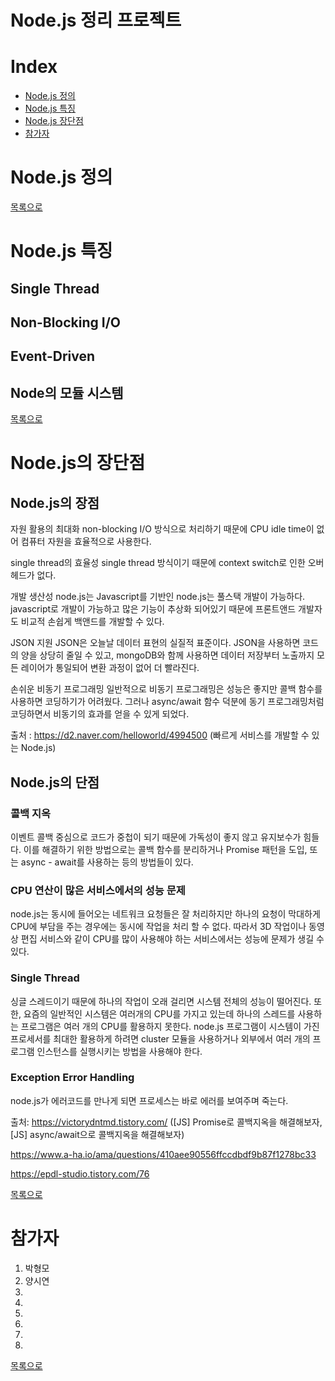 # Node.js 정리 프로젝트

# Index
- [Node.js 정의](#NODE.JS-배경)
- [Node.js 특징](#NODE.JS-특징)
- [Node.js 장단점](#NODE.JS-장단점)
- [참가자](#참가자)

# Node.js 정의

[목록으로](#INDEX)

# Node.js 특징

## Single Thread

## Non-Blocking I/O

## Event-Driven

## Node의 모듈 시스템

[목록으로](#INDEX)

# Node.js의 장단점

## Node.js의 장점

자원 활용의 최대화
non-blocking I/O 방식으로 처리하기 때문에 CPU idle time이 없어 컴퓨터 자원을 효율적으로 사용한다.

single thread의 효율성
single thread 방식이기 때문에 context switch로 인한 오버헤드가 없다.

개발 생산성
node.js는 Javascript를 기반인 node.js는 풀스택 개발이 가능하다.
javascript로 개발이 가능하고 많은 기능이 추상화 되어있기 때문에 프론트앤드 개발자도 비교적 손쉽게 백앤드를 개발할 수 있다.

JSON 지원
JSON은 오늘날 데이터 표현의 실질적 표준이다. JSON을 사용하면 코드의 양을 상당히 줄일 수 있고, mongoDB와 함께 사용하면 데이터 저장부터 노출까지 모든 레이어가 통일되어 변환 과정이 없어 더 빨라진다.

손쉬운 비동기 프로그래밍
일반적으로 비동기 프로그래밍은 성능은 좋지만 콜백 함수를 사용하면 코딩하기가 어려웠다. 그러나 async/await 함수 덕분에 동기 프로그래밍처럼 코딩하면서 비동기의 효과를 얻을 수 있게 되었다.

출처 : https://d2.naver.com/helloworld/4994500 (빠르게 서비스를 개발할 수 있는 Node.js)

## Node.js의 단점

### 콜백 지옥

이벤트 콜백 중심으로 코드가 중첩이 되기 때문에 가독성이 좋지 않고 유지보수가 힘들다.
이를 해결하기 위한 방법으로는 콜백 함수를 분리하거나 Promise 패턴을 도입, 또는 async - await를 사용하는 등의 방법들이 있다.

### CPU 연산이 많은 서비스에서의 성능 문제

node.js는 동시에 들어오는 네트워크 요청들은 잘 처리하지만 하나의 요청이 막대하게 CPU에 부담을 주는 경우에는 동시에 작업을 처리 할 수 없다.
따라서 3D 작업이나 동영상 편집 서비스와 같이 CPU를 많이 사용해야 하는 서비스에서는 성능에 문제가 생길 수 있다.

### Single Thread

싱글 스레드이기 때문에 하나의 작업이 오래 걸리면 시스템 전체의 성능이 떨어진다.
또한, 요즘의 일반적인 시스템은 여러개의 CPU를 가지고 있는데 하나의 스레드를 사용하는 프로그램은 여러 개의 CPU를 활용하지 못한다.
node.js 프로그램이 시스템이 가진 프로세서를 최대한 활용하게 하려면 cluster 모듈을 사용하거나 외부에서 여러 개의 프로그램 인스턴스를 실행시키는 방법을 사용해야 한다.

### Exception Error Handling

node.js가 에러코드를 만나게 되면 프로세스는 바로 에러를 보여주며 죽는다.



출처:
https://victorydntmd.tistory.com/ ([JS] Promise로 콜백지옥을 해결해보자, [JS] async/await으로 콜백지옥을 해결해보자)

https://www.a-ha.io/ama/questions/410aee90556ffccdbdf9b87f1278bc33

https://epdl-studio.tistory.com/76


[목록으로](#INDEX)

# 참가자
1. 박형모
2. 양시연
3. 
4. 
5. 
6. 
7. 
8. 

[목록으로](#INDEX)
